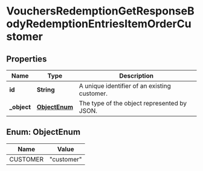 

# VouchersRedemptionGetResponseBodyRedemptionEntriesItemOrderCustomer


## Properties

| Name | Type | Description |
|------------ | ------------- | ------------- |
|**id** | **String** | A unique identifier of an existing customer. |
|**_object** | [**ObjectEnum**](#ObjectEnum) | The type of the object represented by JSON. |



## Enum: ObjectEnum

| Name | Value |
|---- | -----|
| CUSTOMER | &quot;customer&quot; |



